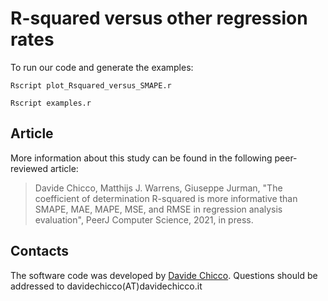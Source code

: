 # R-squared versus other regression rates

To run our code and generate the examples:

`Rscript plot_Rsquared_versus_SMAPE.r`

`Rscript examples.r`

## Article
More information about this study can be found in the following peer-reviewed article:

> Davide Chicco, Matthijs J. Warrens,  Giuseppe Jurman, "The coefficient of determination R-squared is more informative than SMAPE, MAE, MAPE, MSE, and RMSE in regression analysis evaluation", PeerJ Computer Science, 2021, in press.

## Contacts
The software code was developed by [Davide Chicco](https://www.DavideChicco.it). Questions should be
addressed to davidechicco(AT)davidechicco.it